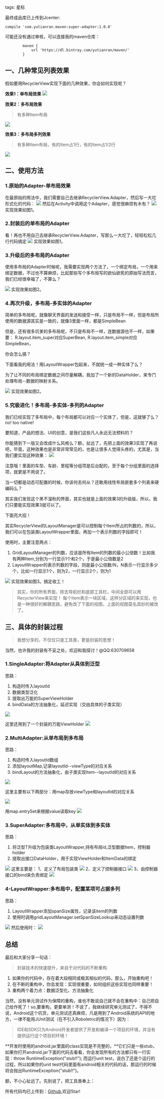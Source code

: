 tags: 星标

最终成品库已上传到Jcenter:
```
compile 'com.yutianran.maven:super-adapter:1.0.0'
```
可能还没有通过审核，可以连接我的maven仓库：
```
        maven {
            url 'https://dl.bintray.com/yutianran/maven/'
        }
```

## 一、几种常见列表效果
假如要用RecyclerView实现下面的几种效果，你会如何实现呢？

**效果1：单布局效果**
![](1458573-1927be380afca974.png)

**效果2：多布局效果**
>有多种Item布局

![](1458573-31dafe929c00d83d.png)

**效果3：多布局多列效果**
>有多种Item布局，有的Item占1行，有的Item占1/2行

![](1458573-ba6767e02d35564e.png)


## 二、使用方法
### 1.原始的Adapter-单布局效果

在最原始的用法中，我们需要自己去继承RecyclerView.Adapter，然后写一大坨形式化的代码：
![](1458573-a8cd2fe9d0338d40.png)
然后在Activity中调用这个Adapter，感觉很麻烦有木有？
![](1458573-c5c7fd0cd3399bca.png)
实现效果如图1。

### 2.封装后的单布局的Adapter

看！再也不用自己去继承RecyclerView.Adapter，写那么一大坨了，轻轻松松几行代码搞定
![](1458573-6c5b97bc4c1af6e6.png)
实现效果如图1。

### 3.升级后的多布局的Adapter

使用多布局的Adapter时候呢，我需要实现两个方法了，一个绑定布局，一个用来绑定数据，不过也不算麻烦，比起那些写个多布局写的欲仙欲死的原始写法而言，我们已经很幸福了，不算么？

![](1458573-1b77062abe1eaa4d.png)
实现效果如图2。

### 4.再次升级，多布局-多实体的Adapter

简单的多布局呢，就像聊天界面的发送和接受一样，只是布局不一样，但是布局所使用的数据源其实是一致的，就像3里面一样，都是SimpleBean

但是，还有很多坑爹的多布局呢，不只是布局不一样，连数据源也不一样，如果要：
R.layout.item_super对应SuperBean,
R.layout.item_simple对应SimpleBean，

你会怎么搞？

下面看我的用法！用LayoutWrapper<T>包起来，不就统一成一种实体了么？

为了让不同的布局绑定数据之间尽量解耦，我加了一个新的DataHolder，来专门处理布局--数据的映射关系。

![](1458573-85f8b7ec7fab8250.png)
实现效果如图2。

### 5.究极进化！多布局-多实体-多列的Adapter

我们已经实现了多布局中，每个布局都可以对应一个实体了，但是，这就够了么？no! too native!

要知道，产品的想法、UI的创意，是我们这些凡人永远无法预料的？

你能猜到下一版又会改成什么风格么？额，扯远了，先把上面的效果3实现了再说吧，毕竟，这种效果也是非常非常常见的，也是让很多人觉得头疼的，尤其是，当我们要实现这种效果：
![](1458573-bb1828cd2ab9bd33.png)

注意哦！里面的车型、车龄、里程等分组项是后台配的，至于每个分组里面的选择项，就更是不用说了。

当一切都是动态可配置的时候，你该何去何从？还敢用线性布局嵌套多个列表来硬编码么？

其实我们发现这个黑不溜秋的界面，其实也就是上面的效果3的升级版，所以，我们只要能实现效果3就可以了。

下面亮大招！

其实RecyclerView的LayoutManager是可以控制每个Item所占的列数的，所以，我们可以在包装类LayoutWrapper里面，再加一个表示列数的字段即可！

使用时，主要注意两点：
1. GridLayoutManager的列数，应该是所有Item的列数的最小公倍数！比如我有两种Item,分别为一行显示1个和2个，于是最小公倍数是2
2. LayoutWrapper的表示列数的字段，则是最小公倍数/N，N表示一行显示多少个，比如一行显示1个，则为2，一行显示2个，则为1

![](1458573-d3993e24c1224ef7.png)
实现效果如图3。搞定收工！

> 其实，你的所有界面，除去导航栏和底部工具栏，中间全部可以用RecyclerView来实现！
每个item表示一块区域，这样分区域的来实现，也是一种很好的解耦思路，避免改了下面的视图，上面的视图莫名其妙的被改了。

## 三、具体的封装过程
> 我想分享的，不仅仅只是工具类，更是封装的思想！

当然，也许我的封装有不妥之处，欢迎和我探讨！@QQ:630709658

### 1.SingleAdapter:将Adapter从具体到泛型
思路：
1. 构造时传入layoutId
2. 数据类型泛化
3. 提取出万能的SuperViewHolder
4. bindData的方法抽象化，延迟实现（交由具体的子类实现）

![](1458573-9a006c4a49de919e.png)

这里还用到了一个封装的万能ViewHolder
![](1458573-d2dc9d01c9c00b84.png)

### 2.MultiAdapter:从单布局到多布局
思路：
1. 构造时传入layoutId数组
2. 添加layoutMap,记录layoutId--viewType的对应关系
3. bindLayout的方法抽象化，由子类实现Item--layoutId的对应关系

![](1458573-62d9f2822f535ad0.png)

这里主要有以下两部分：用map存放viewType和layoutId的对应关系

![](1458573-8251b9eccd8e0f0e.png)

用map.entrySet来根据value读取key
![](1458573-4a5bfbb408c58930.png)

### 3.SuperAdapter:多布局中，从单实体到多实体
思路：
1. 将泛型T升级为包装类LayoutWrapper,持有布局id,泛型数据Item，控制器holder
2. 提取出接口DataHolder，用于实现ViewHolder和ItemData的绑定

![](1458573-ea82df7a2faa483a.png)
这里主要是：
1、定义了布局包装类
![](1458573-a602f83e88d7824a.png)
2、定义了控制器接口
![](1458573-e884010e13ed7234.png)
3、由控制器接口的bind来负责绑定
![](1458573-d4f09f759644584d.png)

### 4-LayoutWrapper:多布局中，配置某项可占据多列
思路：
1. LayoutWrapper添加spanSize属性，记录该item的列数
2. 使用时调用gridLayoutManager.setSpanSizeLookup来动态设置列数

![](1458573-a775f17a99f61af4.png)
然后使用时：
![](1458573-bcf7fe25efffa69c.png)

## 总结
最后和大家分享一句话：
> 封装技术的快速提升，来自于对代码的不断重构

1. 如果你的代码中，存在着大段相同或极其相似的代码，那么，开始重构吧！
2. 在不断的重构中，你会发现：实现很重要，如何组织这些实现也同样重要！
3. 重构两个着力点：数据泛型化、方法抽象化

当然，没有单元测试作为保障的重构，谁也不敢说自己就不会在重构中：自己把自己给作死了！so,要重构，更要单测！不说了，我继续研究单元测试了，不得不说，Android这个坑货，单元测试还真麻烦，凡是用到了Android系统的API的地方，一律不能用JUnit测试（在不引入Roboletric的情况下）因为：
> IDE和SDK只为Android开发者提供了开发和编译一个项目的环境，并没有提供运行这个项目的环境！

**开发时使用的android.jar里面的class实现是不完整的，**它们只是一些stub，如果你打开android.jar下面的代码去看看，你会发现所有的方法都只有一行实现：throw RuntimeException("stub!!”);
而运行unit test，说白了还是个运行的过程，所以如果你的unit test代码里面有android相关的代码的话，那运行的时候将会抛出RuntimeException("stub!!”)。

额，不小心扯远了。先别说了，把工具类奉上：

所有代码均已上传到：[Github](https://github.com/fishyer/StudyRecyclerView),欢迎Star!